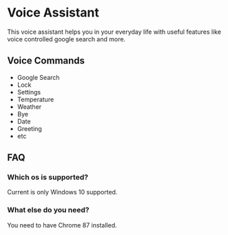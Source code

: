 # Voice Assistant

This voice assistant helps you in your everyday life with useful features like voice controlled google search and more.

## Voice Commands
- Google Search
- Lock
- Settings
- Temperature
- Weather
- Bye
- Date
- Greeting
- etc

## FAQ
### Which os is supported?
Current is only Windows 10 supported.

### What else do you need?
You need to have Chrome 87 installed.
